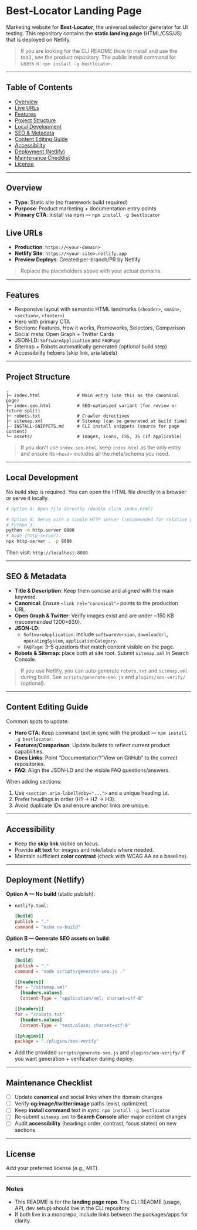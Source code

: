 # Best‑Locator Landing Page

Marketing website for **Best‑Locator**, the universal selector generator for UI testing.
This repository contains the **static landing page** (HTML/CSS/JS) that is deployed on Netlify.

> If you are looking for the CLI README (how to install and use the tool), see the product repository.
> The public install command for users is: `npm install -g bestlocator`.

---

## Table of Contents
- [Overview](#overview)
- [Live URLs](#live-urls)
- [Features](#features)
- [Project Structure](#project-structure)
- [Local Development](#local-development)
- [SEO & Metadata](#seo--metadata)
- [Content Editing Guide](#content-editing-guide)
- [Accessibility](#accessibility)
- [Deployment (Netlify)](#deployment-netlify)
- [Maintenance Checklist](#maintenance-checklist)
- [License](#license)

---

## Overview

- **Type**: Static site (no framework build required)
- **Purpose**: Product marketing + documentation entry points
- **Primary CTA**: Install via npm — `npm install -g bestlocator`

## Live URLs

- **Production**: `https://<your-domain>`
- **Netlify Site**: `https://<your-site>.netlify.app`
- **Preview Deploys**: Created per-branch/PR by Netlify

> Replace the placeholders above with your actual domains.

---

## Features

- Responsive layout with semantic HTML landmarks (`<header>`, `<main>`, `<section>`, `<footer>`)
- Hero with primary CTA
- Sections: Features, How it works, Frameworks, Selectors, Comparison
- Social meta: Open Graph + Twitter Cards
- JSON‑LD: `SoftwareApplication` and `FAQPage`
- Sitemap + Robots automatically generated (optional build step)
- Accessibility helpers (skip link, aria labels)

---

## Project Structure

```
.
├─ index.html              # Main entry (use this as the canonical page)
├─ index.seo.html          # SEO-optimized variant (for review or future split)
├─ robots.txt              # Crawler directives
├─ sitemap.xml             # Sitemap (can be generated at build time)
├─ INSTALL-SNIPPETS.md     # CLI install snippets (source for page content)
└─ assets/                 # Images, icons, CSS, JS (if applicable)
```

> If you don’t use `index.seo.html`, keep `index.html` as the only entry and ensure
> its `<head>` includes all the meta/schema you need.

---

## Local Development

No build step is required. You can open the HTML file directly in a browser or serve it locally.

```bash
# Option A: Open file directly (double click index.html)

# Option B: Serve with a simple HTTP server (recommended for relative paths)
# Python 3:
python -m http.server 8080
# Node (http-server):
npx http-server . -p 8080
```

Then visit: `http://localhost:8080`

---

## SEO & Metadata

- **Title & Description**: Keep them concise and aligned with the main keyword.
- **Canonical**: Ensure `<link rel="canonical">` points to the production URL.
- **Open Graph & Twitter**: Verify images exist and are under ~150 KB (recommended 1200×630).
- **JSON‑LD**:
  - `SoftwareApplication`: include `softwareVersion`, `downloadUrl`, `operatingSystem`, `applicationCategory`.
  - `FAQPage`: 3–5 questions that match content visible on the page.
- **Robots & Sitemap**: place both at site root. Submit `sitemap.xml` in Search Console.

> If you use Netlify, you can auto‑generate `robots.txt` and `sitemap.xml` during build.
> See `scripts/generate-seo.js` and `plugins/seo-verify/` (optional).

---

## Content Editing Guide

Common spots to update:

- **Hero CTA**: Keep command text in sync with the product — `npm install -g bestlocator`.
- **Features/Comparison**: Update bullets to reflect current product capabilities.
- **Docs Links**: Point “Documentation”/“View on GitHub” to the correct repositories.
- **FAQ**: Align the JSON‑LD and the visible FAQ questions/answers.

When adding sections:

1. Use `<section aria-labelledby="...">` and a unique heading `id`.
2. Prefer headings in order (H1 → H2 → H3).
3. Avoid duplicate IDs and ensure anchor links are unique.

---

## Accessibility

- Keep the **skip link** visible on focus.
- Provide **alt text** for images and role/labels where needed.
- Maintain sufficient **color contrast** (check with WCAG AA as a baseline).

---

## Deployment (Netlify)

**Option A — No build** (static publish):

- `netlify.toml`:
  ```toml
  [build]
  publish = "."
  command = "echo no-build"
  ```

**Option B — Generate SEO assets on build**:

- `netlify.toml`:
  ```toml
  [build]
  publish = "."
  command = "node scripts/generate-seo.js ."

  [[headers]]
  for = "/sitemap.xml"
    [headers.values]
    Content-Type = "application/xml; charset=utf-8"

  [[headers]]
  for = "/robots.txt"
    [headers.values]
    Content-Type = "text/plain; charset=utf-8"

  [[plugins]]
  package = "./plugins/seo-verify"
  ```

- Add the provided `scripts/generate-seo.js` and `plugins/seo-verify/` if you want
  generation + verification during deploy.

---

## Maintenance Checklist

- [ ] Update **canonical** and social links when the domain changes
- [ ] Verify **og:image/twitter:image** paths (exist, optimized)
- [ ] Keep **install command** text in sync: `npm install -g bestlocator`
- [ ] Re‑submit `sitemap.xml` to **Search Console** after major content changes
- [ ] Audit **accessibility** (headings order, contrast, focus states) on new sections

---

## License

Add your preferred license (e.g., MIT).

---

### Notes

- This README is for the **landing page repo**. The CLI README (usage, API, dev setup) should live in the CLI repository.
- If both live in a monorepo, include links between the packages/apps for clarity.
